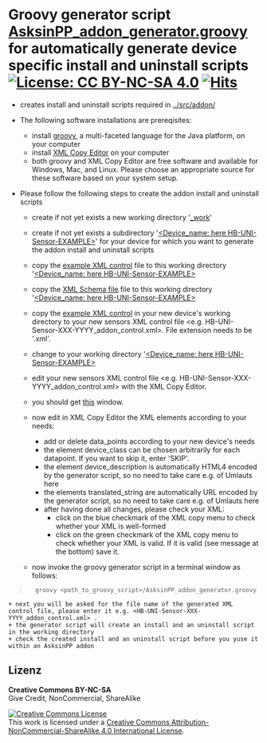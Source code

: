  
# Groovy generator script [AsksinPP_addon_generator.groovy](./AsksinPP_addon_generator.groovy) for automatically generate device specific install and uninstall scripts [![License: CC BY-NC-SA 4.0](https://img.shields.io/badge/License-CC%20BY--NC--SA%204.0-lightgrey.svg)](https://creativecommons.org/licenses/by-nc-sa/4.0/) [![Hits](https://hits.seeyoufarm.com/api/count/incr/badge.svg?url=https%3A%2F%2Fgithub.com%2FFUEL4EP%2FHomeAutomation%2Ftree%2Fmaster%2FAsksinPP_developments%2Faddons%2Fhb-ep-devices-addon%2FCCU_RM%2FAsksinPP_addon_files_generator&count_bg=%2379C83D&title_bg=%23555555&icon=&icon_colorfile:///usr/share/applications/ghostwriter.desktop=%23E7E7E7&title=hits&edge_flat=false)](https://hits.seeyoufarm.com)

 

- creates install and uninstall scripts required in [../src/addon/](../src/addon/)

- The following software installations are prereqisites:

	+ install [groovy](https://groovy-lang.org/), a multi-faceted language for the Java platform, on your computer
	+ install [XML Copy Editor](https://xml-copy-editor.sourceforge.io/) on your computer
	+ both groovy and XML Copy Editor are free software and available for Windows, Mac, and Linux. Please choose an appropriate source for these software based on your system setup.
- Please follow the following steps to create the addon install and uninstall scripts
	+ create if not yet exists a new working directory '[_work](./_work)' 
	+ create if not yet exists a subdirectory '[<Device_name: here HB-UNI-Sensor-EXAMPLE>](./_work/HB-UNI-Sensor-EXAMPLE)' for your device for which you want to generate the addon install and uninstall scripts
	+ copy the [example XML control](_work/HB-UNI-Sensor-EXAMPLE/HB-UNI-Sensor-EXAMPLE_addon_control.xml) file to this working directory '[<Device_name: here HB-UNI-Sensor-EXAMPLE>](./_work/HB-UNI-Sensor-EXAMPLE)
	+ copy the [XML Schema file](_work/AsksinPP_addon_control_file.xsd) file to this working directory '[<Device_name: here HB-UNI-Sensor-EXAMPLE>](./_work/HB-UNI-Sensor-EXAMPLE)
	+ copy the [example XML control](_work/HB-UNI-Sensor-EXAMPLE/HB-UNI-Sensor-EXAMPLE_addon_control.xml) in your new device's working directory to your new sensors XML control file <e.g. HB-UNI-Sensor-XXX-YYYY_addon_control.xml>. File extension needs to be '.xml'.
	+ change to your working directory '[<Device_name: here HB-UNI-Sensor-EXAMPLE>](./_work/HB-UNI-Sensor-EXAMPLE)
	+ edit your new sensors XML control file <e.g. HB-UNI-Sensor-XXX-YYYY_addon_control.xml> with the XML Copy Editor.
	+ you should get [this](./Images/HB-UNI-Sensor-EXAMPLE_addon_control.xml.png) window.
	+ now edit in XML Copy Editor the XML elements according to your needs:
		* add or delete data_points according to your new device's needs
		* the element device_class can be chosen arbitrarily for each datapoint. If you want to skip it, enter 'SKIP'.
		* the element device_description is automatically HTML4 encoded by the generator script, so no need to take care e.g. of Umlauts here
		* the elements translated_string are automatically URL encoded by the generator script, so no need to take care e.g. of Umlauts here
		* after having done all changes, please check your XML:
			- click on the blue checkmark of the XML copy menu to check whether your XML is well-formed
			- click on the green checkmark of the XML copy menu to check whether your XML is valid. If it is valid (see message at the bottom) save it.
			
	+ now invoke the groovy generator script in a terminal window as follows:
> 		groovy <path_to_groovy_script>/AsksinPP_addon_generator.groovy
	+ next you will be asked for the file name of the generated XML control file, please enter it e.g. <HB-UNI-Sensor-XXX-YYYY_addon_control.xml> .
	+ the generator script will create an install and an uninstall script in the working directory
	+ check the created install and an uninstall script before you yuse it within an AsksinPP addon


## Lizenz

**Creative Commons BY-NC-SA**<br>
Give Credit, NonCommercial, ShareAlike

<a rel="license" href="http://creativecommons.org/licenses/by-nc-sa/4.0/"><img alt="Creative Commons License" style="border-width:0" src="https://i.creativecommons.org/l/by-nc-sa/4.0/88x31.png" /></a><br />This work is licensed under a <a rel="license" href="http://creativecommons.org/licenses/by-nc-sa/4.0/">Creative Commons Attribution-NonCommercial-ShareAlike 4.0 International License</a>.
